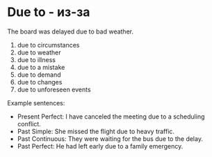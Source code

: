 # Due to - из-за

The board was delayed due to bad weather.

1. due to circumstances
2. due to weather
3. due to illness
4. due to a mistake
5. due to demand
6. due to changes
7. due to unforeseen events

Example sentences:
- Present Perfect: I have canceled the meeting due to a scheduling conflict.
- Past Simple: She missed the flight due to heavy traffic.
- Past Continuous: They were waiting for the bus due to the delay.
- Past Perfect: He had left early due to a family emergency.